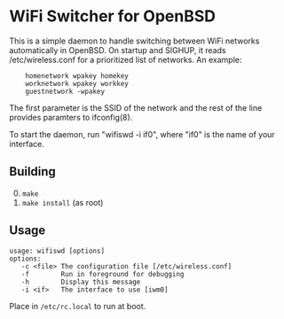 WiFi Switcher for OpenBSD
=========================

This is a simple daemon to handle switching between WiFi networks
automatically in OpenBSD.  On startup and SIGHUP, it reads
/etc/wireless.conf for a prioritized list of networks.  An example:

```
    homenetwork wpakey homekey
    worknetwork wpakey workkey
    guestnetwork -wpakey
```

The first parameter is the SSID of the network and the rest of the line
provides paramters to ifconfig(8).

To start the daemon, run "wifiswd -i if0", where "if0" is the name of your
interface.

Building
--------
0. `make`
1. `make install` (as root)

Usage
-----
```
usage: wifiswd [options]
options:
   -c <file> The configuration file [/etc/wireless.conf]
   -f        Run in foreground for debugging
   -h        Display this message
   -i <if>   The interface to use [iwm0]
```

Place in `/etc/rc.local`  to run at boot.
